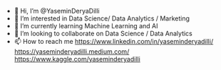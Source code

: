 - 👋 Hi, I’m @YaseminDeryaDilli
- 👀 I’m interested in Data Science/ Data Analytics / Marketing
- 🌱 I’m currently learning Machine Learning and AI 
- 💞️ I’m looking to collaborate on Data Science / Data Analytics 
- 📫 How to reach me https://www.linkedin.com/in/yaseminderyadilli/ https://yaseminderyadilli.medium.com/ https://www.kaggle.com/yaseminderyadilli

<!---
YaseminDeryaDilli/YaseminDeryaDilli is a ✨ special ✨ repository because its `README.md` (this file) appears on your GitHub profile.
You can click the Preview link to take a look at your changes.
--->
